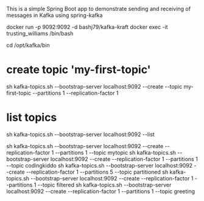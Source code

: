 This is a simple Spring Boot app to demonstrate sending and receiving of messages in Kafka using spring-kafka




docker run -p 9092:9092 -d bashj79/kafka-kraft
docker exec -it trusting_williams /bin/bash

cd /opt/kafka/bin

# create topic 'my-first-topic'
sh kafka-topics.sh --bootstrap-server localhost:9092 --create --topic my-first-topic --partitions 1 --replication-factor 1

# list topics
sh kafka-topics.sh --bootstrap-server localhost:9092 --list



sh kafka-topics.sh --bootstrap-server localhost:9092 --create  --replication-factor 1 --partitions 1 --topic mytopic
sh kafka-topics.sh --bootstrap-server localhost:9092 --create  --replication-factor 1 --partitions 1 --topic codingkiddo
sh kafka-topics.sh --bootstrap-server localhost:9092 --create  --replication-factor 1 --partitions 5 --topic partitioned
sh kafka-topics.sh --bootstrap-server localhost:9092 --create  --replication-factor 1 --partitions 1 --topic filtered
sh kafka-topics.sh --bootstrap-server localhost:9092 --create  --replication-factor 1 --partitions 1 --topic greeting
